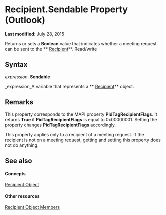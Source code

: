 
# Recipient.Sendable Property (Outlook)

 **Last modified:** July 28, 2015

Returns or sets a  **Boolean** value that indicates whether a meeting request can be sent to the ** [Recipient](8cee4d79-ec55-52a4-710b-6456944ca86d.md)**. Read/write

## Syntax

 _expression_. **Sendable**

 _expression_A variable that represents a  ** [Recipient](8cee4d79-ec55-52a4-710b-6456944ca86d.md)** object.


## Remarks

This property corresponds to the MAPI property  **PidTagRecipientFlags**. It returns  **True** if **PidTagRecipientFlags** is equal to 0x00000001. Setting the property changes **PidTagRecipientFlags** accordingly.

This property applies only to a recipient of a meeting request. If the recipient is not on a meeting request, getting and setting this property does not do anything.


## See also


#### Concepts


 [Recipient Object](8cee4d79-ec55-52a4-710b-6456944ca86d.md)
#### Other resources


 [Recipient Object Members](70e34018-95de-7fcf-1331-9be61a8675a2.md)
